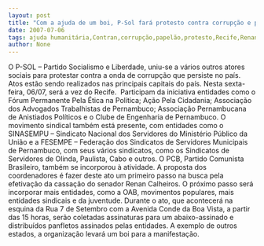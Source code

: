 ```yaml
---
layout: post
title: "Com a ajuda de um boi, P-Sol fará protesto contra corrupção e pela cassação de Renan no Recife"
date: 2007-07-06
tags: ajuda humanitária,Contran,corrupção,papelão,protesto,Recife,Renan Calheiros
author: None
---
```

O P-SOL &ndash; Partido Socialismo e Liberdade, uniu-se a v&aacute;rios outros atores sociais para protestar contra a onda de corrup&ccedil;&atilde;o que persiste no pa&iacute;s. Atos est&atilde;o sendo realizados nas principais capitais do pa&iacute;s. Nesta sexta-feira, 06/07, ser&aacute; a vez do Recife.&nbsp;
Participam da iniciativa entidades como o F&oacute;rum Permanente Pela &Eacute;tica na Pol&iacute;tica; A&ccedil;&atilde;o Pela Cidadania; Associa&ccedil;&atilde;o dos Advogados Trabalhistas de Pernambuco; Associa&ccedil;&atilde;o Pernambucana de Anistiados Pol&iacute;ticos e o Clube de Engenharia de Pernambuco. 
O movimento sindical tamb&eacute;m est&aacute; presente, com entidades como o SINASEMPU &ndash; Sindicato Nacional dos Servidores do Minist&eacute;rio P&uacute;blico da Uni&atilde;o e a FESEMPE &ndash; Federa&ccedil;&atilde;o dos Sindicatos de Servidores Municipais de Pernambuco, com seus v&aacute;rios sindicatos, como os Sindicatos de Servidores de Olinda, Paulista, Cabo e outros. O PCB, Partido Comunista Brasileiro, tamb&eacute;m se incorporou &agrave; atividade. 
A proposta dos coordenadores &eacute; fazer deste ato um primeiro passo na busca pela efetiva&ccedil;&atilde;o da cassa&ccedil;&atilde;o do senador Renan Calheiros. O pr&oacute;ximo passo ser&aacute; incorporar mais entidades, como a OAB, movimentos populares, mais entidades sindicais e da juventude. 
Durante o ato, que acontecer&aacute; na esquina da Rua 7 de Setembro com a Avenida Conde da Boa Vista, a partir das 15 horas, ser&atilde;o coletadas assinaturas para um abaixo-assinado e distribu&iacute;dos panfletos assinados pelas entidades. A exemplo de outros estados, a organiza&ccedil;&atilde;o levar&aacute; um boi para a manifesta&ccedil;&atilde;o. 
&nbsp; 